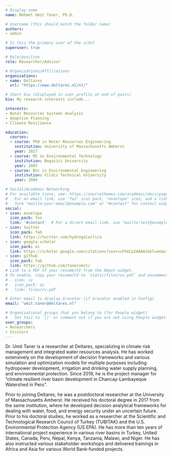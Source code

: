 ```yaml
---
# Display name
name: Mehmet Umit Taner, Ph.D.

# Username (this should match the folder name)
authors:
- admin

# Is this the primary user of the site?
superuser: true

# Role/position
role: Researcher/Advisor

# Organizations/Affiliations
organizations:
- name: Deltares
  url: "https://www.deltares.nl/nl/"

# Short bio (displayed in user profile at end of posts)
bio: My research interests include...

interests:
- Water Resources Systems Analysis
- Adaptive Planning
- Climate Resilience

education:
  courses:
  - course: PhD in Water Resources Engineering
    institution: University of Massachusetts Amherst
    year: 2017
  - course: MS in Environmental Technology
    institution: Bogazici University
    year: 2007
  - course: BSc in Environmental Engineering
    institution: Yildiz Technical University
    year: 2004

# Social/Academic Networking
# For available icons, see: https://sourcethemes.com/academic/docs/page-builder/#icons
#   For an email link, use "fas" icon pack, "envelope" icon, and a link in the
#   form "mailto:your-email@example.com" or "#contact" for contact widget.
social:
- icon: envelope
  icon_pack: fas
  link: '#contact'  # For a direct email link, use "mailto:test@example.org".
- icon: twitter
  icon_pack: fab
  link: https://twitter.com/hydrogalactica
- icon: google-scholar
  icon_pack: ai
  link: https://scholar.google.com/citations?user=sFk6CpIAAAAJ&hl=en&oi=ao
- icon: github
  icon_pack: fab
  link: https://github.com/tanerumit/
# Link to a PDF of your resume/CV from the About widget.
# To enable, copy your resume/CV to `static/files/cv.pdf` and uncomment the lines below.
# - icon: cv
#   icon_pack: ai
#   link: files/cv.pdf

# Enter email to display Gravatar (if Gravatar enabled in Config)
email: "umit.taner@deltares.nl"

# Organizational groups that you belong to (for People widget)
#   Set this to `[]` or comment out if you are not using People widget.
user_groups:
- Researchers
- Visitors
---
```


Dr. Umit Taner is a researcher at Deltares, specializing in climate risk management and integrated water resources analysis. He has worked extensively on the development of decision frameworks and various simulation and optimization models for multiple purposes including hydropower development, irrigation and drinking water supply planning, and environmental protection. Since 2019, he is the project manager for “climate resilient river basin development in Chancay-Lambayeque Watershed in Peru”.   

Prior to joining Deltares, he was a postdoctoral researcher at the University of Massachusetts Amherst. He received his doctoral degree in 2017 from the same institution, where he developed decision analytical frameworks for dealing with water, food, and energy security under an uncertain future. Prior to his doctoral studies, he worked as a researcher at the Scientific and Technological Research Council of Turkey (TUBITAK) and the U.S. Environmental Protection Agency (US EPA). He has more than ten years of international project experience in various river basins in Turkey, United States, Canada, Peru, Nepal, Kenya, Tanzania, Malawi, and Niger. He has also instructed various stakeholder workshops and delivered trainings in Africa and Asia for various World Bank-funded projects.